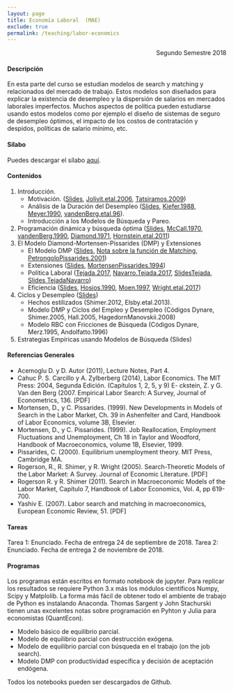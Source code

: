 ```yaml
---
layout: page
title: Economía Laboral  (MAE)
exclude: true
permalink: /teaching/labor-economics
---
```


<div style="text-align: right"> Segundo Semestre 2018 </div>

#### Descripción

En esta parte del curso se estudian modelos de search y matching y relacionados del mercado de trabajo. Estos modelos son diseñados para explicar la existencia de desempleo y la dispersión de salarios en mercados laborales imperfectos. Muchos aspectos de política pueden estudiarse usando estos modelos como por ejemplo el diseño de sistemas de seguro de desempleo óptimos, el impacto de los costos de contratación y despidos, políticas de salario mínimo, etc.

#### Sílabo

Puedes descargar el sílabo [aquí](https://www.dropbox.com/s/waim31mo8rc859i/MAE_Programa%20Econom%C3%ADa%20Laboral%20I%20Primavera%202018%20Mauricio%20Tejada.pdf?raw=1).

#### Contenidos

1. Introducción.
	- Motivación. ([Slides](https://www.dropbox.com/s/tw4fdnsjbpb45oz/Handout_1.pdf?raw=1), [Jolivit.etal.2006](https://www.dropbox.com/s/e321aduk2j1zt77/Joliviet%2C%20Postel-vinay%2C%20Robin%20-%20European%20Economic%20Review%20-%202006.pdf?raw=1), [Tatsiramos.2009](https://www.dropbox.com/s/2g44dp7ljgsl55y/Tatsiramos%20-%20Journal%20of%20the%20European%20Economic%20Association%20-%202009.pdf?raw=1))
	- Análisis de la Duración del Desempleo ([Slides](https://www.dropbox.com/s/tnhbkibsn2owo19/Handout_2.pdf?raw=1), [Kiefer.1988](https://www.dropbox.com/s/jcbjfiz0n2hx3sk/Kiefer%20-%20Journal%20of%20Economic%20Literarure%20-%201988.pdf?raw=1), [Meyer.1990](https://www.dropbox.com/s/hxrenv5mbh74e99/Meyer%20-%20Econometrica%20-%201990.pdf?raw=1), [vandenBerg.etal.96](https://www.dropbox.com/s/0kgfxolr94y1tkv/van%20den%20Berg%2C%20van%20Ours%20-%20Journal%20of%20Labor%20Economics%20-%201996.pdf?raw=1)).
	- Introducción a los Modelos de Búsqueda y Pareo.
2. Programación dinámica y búsqueda óptima ([Slides](https://www.dropbox.com/s/kro0xwypqff8ghi/Handout_3.pdf?raw=1), [McCall.1970](https://www.dropbox.com/s/2f5b8ezhbe8ybkl/McCall%20-%20The%20Quarterly%20Journal%20of%20Economics%20-%201970.pdf?raw=1), [vandenBerg.1990](https://www.dropbox.com/s/spagw67dni7hht5/van%20den%20Berg%20-%20Review%20of%20Economic%20Studies%20-%201990.pdf?raw=1), [Diamond.1971](https://www.dropbox.com/s/idzbyh460xq5m2s/Diamond%20-%20Journal%20of%20Economic%20Theory%20-%201971.pdf?raw=1), [Hornstein.etal.2011](https://www.dropbox.com/s/oi7o5b1s6xamsdc/Hornstein%2C%20Krusell%2C%20Violante%20-%20American%20Economic%20Review%20-%202011.pdf?raw=1))
3. El Modelo Diamond-Mortensen-Pissarides (DMP) y Extensiones
	- El Modelo DMP ([Slides](https://www.dropbox.com/s/hqtopafc23np3c7/Handout_4.pdf?raw=1), [Nota sobre la función de Matching](https://www.dropbox.com/s/j9c0dj3bdqrv9rv/Handout_4-1.pdf?raw=1), [PetrongoloPissarides.2001](https://www.dropbox.com/s/1wz37bs0alywqkf/Petrongolo%2C%20Pissarides%20-%20Journal%20of%20Economic%20Literature%20-%202001.pdf?raw=1))
	- Extensiones ([Slides](https://www.dropbox.com/s/sbyqnokz5tapm7h/Handout_5.pdf?raw=1), [MortensenPissarides.1994](https://www.dropbox.com/s/i7zpdgscb9ruemu/Mortensen%2C%20Pissarides%20-%20Review%20of%20Economic%20Studies%20-%201994.pdf?raw=1))
	- Política Laboral ([Tejada.2017](https://www.dropbox.com/s/4qe6cke9rg4eht5/Tejada_LE_2017.pdf?raw=1), [Navarro.Tejada.2017](https://www.dropbox.com/s/3f3xlwx2qgwynvx/8.2017_Navarro_Tejada.pdf?raw=1), [SlidesTejada](https://www.dropbox.com/s/42im2voqtlwako6/6.1%20Politica%20Laboral%20-%20Dual%20Labor%20Markets.pdf?raw=1), [Slides TejadaNavarro](https://www.dropbox.com/s/qnm3sk4m2i2m8th/6.2%20Politica%20Laboral%20-%20Empleo%20Publico%20y%20Salario%20Minimo.pdf?raw=1))
	- Eficiencia ([Slides](https://www.dropbox.com/s/9o8lbkhnmkcibtl/Handout_6.pdf?raw=1), [Hosios.1990](https://www.dropbox.com/s/e8tpdzt81q40dy9/Hosios%20-%20The%20Review%20of%20Economic%20Studies%20-%201990.pdf?raw=1), [Moen.1997](https://www.dropbox.com/s/vhys8zh34e5mtrt/Moen%20-%20Journal%20of%20Political%20Economy%20-%201997.pdf?raw=1), [Wright.etal.2017](https://www.dropbox.com/s/oz06wkxwskc20ix/w23884.pdf?raw=1))
4. Ciclos y Desempleo ([Slides](https://www.dropbox.com/s/xi7d5oaaas6vpmt/Handout_7.pdf?raw=1))
	- Hechos estilizados (Shimer.2012, Elsby.etal.2013).
	- Modelo DMP y Cíclos del Empleo y Desempleo (Códigos Dynare, Shimer.2005, Hall.2005, HagedornManovskii.2008)
	- Modelo RBC con Fricciones de Búsqueda (Códigos Dynare, Merz.1995, Andolfatto.1996)
5. Estrategias Empíricas usando Modelos de Búsqueda (Slides)

#### Referencias Generales

- Acemoglu D. y D. Autor (2011), Lecture Notes, Part 4.
- Cahuc P. S. Carcillo y A. Zylberberg (2014), Labor Economics. The MIT Press: 2004, Segunda Edición. (Capítulos 1, 2, 5, y 9)
E- ckstein, Z. y G. Van den Berg (2007. Empirical Labor Search: A Survey, Journal of Econometrics, 136. [PDF]
- Mortensen, D., y C. Pissarides. (1999). New Developments in Models of Search in the Labor Market, Ch. 39 in Ashenfelter and Card, Handbook of Labor Economics, volume 3B, Elsevier.
- Mortensen, D., y C. Pissarides. (1999). Job Reallocation, Employment Fluctuations and Unemployment, Ch 18 in Taylor and Woodford, Handbook of Macroeconomics, volume 1B, Elsevier, 1999.
- Pissarides, C. (2000). Equilibrium unemployment theory. MIT Press, Cambridge MA.
- Rogerson, R., R. Shimer, y R. Wright (2005). Search-Theoretic Models of the Labor Market: A Survey. Journal of Economic Literature. [PDF]
- Rogerson R. y R. Shimer (2011). Search in Macroeconomic Models of the Labor Market, Capítulo 7, Handbook of Labor Economics, Vol. 4, pp 619-700.
- Yashiv E. (2007). Labor search and matching in macroeconomics, European Economic Review, 51. [PDF]

#### Tareas

Tarea 1: Enunciado. Fecha de entrega 24 de septiembre de 2018.
Tarea 2: Enunciado. Fecha de entrega 2 de noviembre de 2018.

#### Programas

Los programas están escritos en formato notebook de jupyter. Para replicar los resultados se requiere Python 3.x más los módulos científicos Numpy, Scipy y Matplolib. La forma más fácil de obtener todo el ambiente de trabajo de Python es instalando Anaconda. Thomas Sargent y John Stachurski tienen unas excelentes notas sobre programación en Pyhton y Julia para economistas (QuantEcon).

- Modelo básico de equilibrio parcial.
- Modelo de equilibrio parcial con destrucción exógena.
- Modelo de equilibrio parcial con búsqueda en el trabajo (on the job search).
- Modelo DMP con productividad específica y decisión de aceptación endógena.

Todos los notebooks pueden ser descargados de Github.